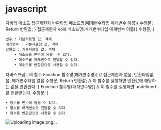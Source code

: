 # javascript
자바의 메소드
	접근제한자 반환타입 메소드명(매개변수타입 매개변수 이름){
		수행문;
		Return 반환값;
	}
	접근제한자 void 메소드명(매개변수타입 매개변수 이름){
		수행문;
	}
	
	변수 : 기본자료형 값, 객체  
	매개변수 : 기본자료형 값, 객체
	반환값 : 기본자료형 값, 객체 
		• 메소드를 변수에 담을  수 없다.
		• 메소드를 매개변수로 전달할 수 없다.
		• 메소드를 반환값으로 사용할 수 없다. 
	
자바스크립트의 함수 
	Function 함수명(매개변수명){    // 접근제한자 없음, 반환타입없음, 매개변수타입 없음 
		수행문;
		Return 반환값;              // 이 함수를 실행하면 반환값에 해당하는 값을 반환한다.
	}
	Function 함수명(매개변수명){      // 이 함수를 실행하면 undefined를 반환받는다.
		수행문;
	}
	
	• 함수를 변수에 담을 수 있다.
	• 함수를 매개변수로 전달할 수 있다.
	• 함수를 반환값으로 사용할 수 있다. 
![Uploading image.png…]()
